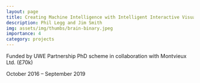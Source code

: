 ```yaml
---
layout: page
title: Creating Machine Intelligence with Intelligent Interactive Visualisation
description: Phil Legg and Jim Smith
img: assets/img/thumbs/brain-binary.jpeg
importance: 4
category: projects
---
```


Funded by UWE Partnership PhD scheme in collaboration with Montvieux Ltd. (£70k)

October 2016 – September 2019